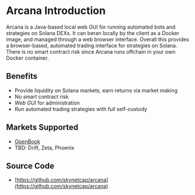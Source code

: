 # Arcana Introduction

Arcana is a Java-based local web GUI for running automated bots and strategies on Solana DEXs. It can beran locally by the client as a Docker image, and managed through a web browser interface. Overall this provides a browser-based, automated trading interface for strategies on Solana. There is no smart contract risk since Arcana runs offchain in your own Docker container.

## Benefits

- Provide liquidity on Solana markets, earn returns via market making
- No smart contract risk
- *Web GUI* for administration
- Run automated trading strategies with full self-custody

## Markets Supported

- [OpenBook](https://github.com/openbook-dex)
- TBD: Drift, Zeta, Phoenix

## Source Code

- [https://github.com/skynetcap/arcana](https://github.com/skynetcap/arcana)